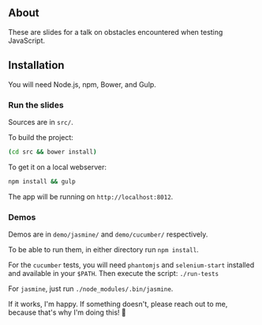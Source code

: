## About

These are slides for a talk on obstacles encountered when testing JavaScript.

## Installation

You will need Node.js, npm, Bower, and Gulp.

### Run the slides

Sources are in `src/`.

To build the project:

```bash
(cd src && bower install)
```

To get it on a local webserver:
```bash
npm install && gulp
```

The app will be running on `http://localhost:8012`.

### Demos

Demos are in `demo/jasmine/` and `demo/cucumber/` respectively.

To be able to run them, in either directory run `npm install`.

For the `cucumber` tests, you will need `phantomjs` and `selenium-start` installed and available in your `$PATH`.
Then execute the script: `./run-tests`

For `jasmine`, just run `./node_modules/.bin/jasmine`.

If it works, I'm happy. If something doesn't, please reach out to me, because that's why I'm doing this! 🐢
